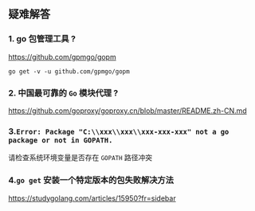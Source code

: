## 疑难解答

### 1. go 包管理工具 ?
https://github.com/gpmgo/gopm
```shell script
go get -v -u github.com/gpmgo/gopm
```

### 2. 中国最可靠的 `Go` 模块代理 ?

https://github.com/goproxy/goproxy.cn/blob/master/README.zh-CN.md

### 3.`Error: Package "C:\\xxx\\xxx\\xxx-xxx-xxx" not a go package or not in GOPATH.`

请检查系统环境变量是否存在 `GOPATH` 路径冲突

### 4.`go get` 安装一个特定版本的包失败解决方法

https://studygolang.com/articles/15950?fr=sidebar
